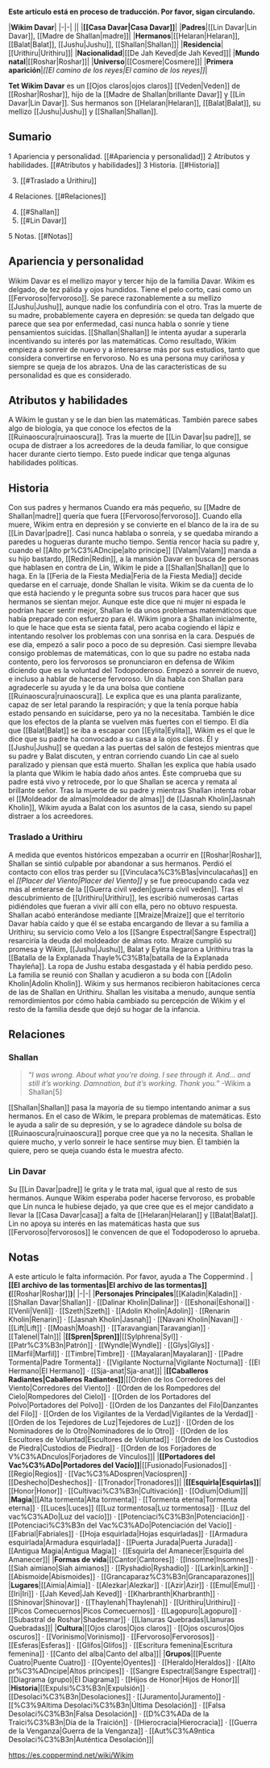 **Este artículo está en proceso de traducción. Por favor, sigan circulando.**


|**Wikim Davar**|
|-|-|
||
|**[[Casa Davar\|Casa Davar]]**|
|**Padres**|[[Lin Davar\|Lin Davar]], [[Madre de Shallan\|madre]]|
|**Hermanos**|[[Helaran\|Helaran]], [[Balat\|Balat]], [[Jushu\|Jushu]], [[Shallan\|Shallan]]|
|**Residencia**|[[Urithiru\|Urithiru]]|
|**Nacionalidad**|[[De Jah Keved\|de Jah Keved]]|
|**Mundo natal**|[[Roshar\|Roshar]]|
|**Universo**|[[Cosmere\|Cosmere]]|
|**Primera aparición**|*[[El camino de los reyes\|El camino de los reyes]]*|

**Tet Wikim Davar** es un [[Ojos claros\|ojos claros]] [[Veden\|Veden]] de [[Roshar\|Roshar]], hijo de la [[Madre de Shallan\|brillante Davar]] y [[Lin Davar\|Lin Davar]].
Sus hermanos son [[Helaran\|Helaran]], [[Balat\|Balat]], su mellizo [[Jushu\|Jushu]] y [[Shallan\|Shallan]].

## Sumario

1 Apariencia y personalidad. [[#Apariencia y personalidad]] 
2 Atributos y habilidades. [[#Atributos y habilidades]] 
3 Historia. [[#Historia]] 

3. [[#Traslado a Urithiru]] 


4 Relaciones. [[#Relaciones]] 

4. [[#Shallan]] 
4. [[#Lin Davar]] 


5 Notas. [[#Notas]] 


## Apariencia y personalidad
 

Wikim Davar es el mellizo mayor y tercer hijo de la familia Davar. Wikim es delgado, de tez pálida y ojos hundidos. Tiene el pelo corto, casi como un [[Fervoroso\|fervoroso]]. Se parece razonablemente a su mellizo [[Jushu\|Jushu]], aunque nadie los confundiría con el otro.
Tras la muerte de su madre, probablemente cayera en depresión: se queda tan delgado que parece que sea por enfermedad, casi nunca habla o sonríe y tiene pensamientos suicidas. [[Shallan\|Shallan]] le intenta ayudar a superarla incentivando su interés por las matemáticas. Como resultado, Wikim empieza a sonreir de nuevo y a interesarse más por sus estudios, tanto que considera convertirse en fervoroso. No es una persona muy cariñosa y siempre se queja de los abrazos. Una de las características de su personalidad es que es considerado.

## Atributos y habilidades
A Wikim le gustan y se le dan bien las matemáticas. También parece sabes algo de biología, ya que conoce los efectos de la [[Ruinaoscura\|ruinaoscura]]. Tras la muerte de [[Lin Davar\|su padre]], se ocupa de distraer a los acreedores de la deuda familiar, lo que consigue hacer durante cierto tiempo. Esto puede indicar que tenga algunas habilidades políticas.

## Historia
  Con sus padres y hermanos
Cuando era más pequeño, su [[Madre de Shallan\|madre]] quería que fuera [[Fervoroso\|fervoroso]]. Cuando ella muere, Wikim entra en depresión y se convierte en el blanco de la ira de su [[Lin Davar\|padre]]. Casi nunca hablaba o sonreía, y se quedaba mirando a paredes u hogueras durante mucho tiempo. Sentía rencor hacia su padre y, cuando el [[Alto pr%C3%ADncipe\|alto príncipe]] [[Valam\|Valam]] manda a su hijo bastardo, [[Redin\|Redin]], a la mansión Davar en busca de personas que hablasen en contra de Lin, Wikim le pide a [[Shallan\|Shallan]] que lo haga.
En la [[Feria de la Fiesta Media\|Feria de la Fiesta Media]] decide quedarse en el carruaje, donde Shallan le visita. Wikim se da cuenta de lo que está haciendo y le pregunta sobre sus trucos para hacer que sus hermanos se sientan mejor. Aunque este dice que ni mujer ni espada le podrían hacer sentir mejor, Shallan le da unos problemas matemáticos que había preparado con esfuerzo para él. Wikim ignora a Shallan inicialmente, lo que le hace que esta se sienta fatal, pero acaba cogiendo el lápiz e intentando resolver los problemas con una sonrisa en la cara.
Después de ese día, empezó a salir poco a poco de su depresión. Casi siempre llevaba consigo problemas de matemáticas, con lo que su padre no estaba nada contento, pero los fervorosos se pronunciaron en defensa de Wikim diciendo que es la voluntad del Todopoderoso. Empezó a sonreir de nuevo, e incluso a hablar de hacerse fervoroso. Un día habla con Shallan para agradecerle su ayuda y le da una bolsa que contiene [[Ruinaoscura\|ruinaoscura]]. Le explica que es una planta paralizante, capaz de ser letal parando la respiración; y que la tenía porque había estado pensando en suicidarse, pero ya no la necesitaba. También le dice que los efectos de la planta se vuelven más fuertes con el tiempo.
El día que [[Balat\|Balat]] se iba a escapar con [[Eylita\|Eylita]], Wikim es el que le dice que su padre ha convocado a su casa a la ojos claros. Él y [[Jushu\|Jushu]] se quedan a las puertas del salón de festejos mientras que su padre y Balat discuten, y entran corriendo cuando Lin cae al suelo paralizado y piensan que está muerto. Shallan les explica que había usado la planta que Wikim le había dado años antes. Éste comprueba que su padre está vivo y retrocede, por lo que Shallan se acerca y remata al brillante señor.
Tras la muerte de su padre y mientras Shallan intenta robar el [[Moldeador de almas\|moldeador de almas]] de [[Jasnah Kholin\|Jasnah Kholin]], Wikim ayuda a Balat con los asuntos de la casa, siendo su papel distraer a los acreedores.

### Traslado a Urithiru
A medida que eventos históricos empezaban a ocurrir en [[Roshar\|Roshar]], Shallan se sintió culpable por abandonar a sus hermanos. Perdió el contacto con ellos tras perder su [[Vinculaca%C3%B1as\|vinculacañas]] en el *[[Placer del Viento\|Placer del Viento]]* y se fue preocupando cada vez más al enterarse de la [[Guerra civil veden\|guerra civil veden]]. Tras el descubrimiento de [[Urithiru\|Urithiru]], les escribió numerosas cartas pidiéndoles que fueran a vivir allí con ella, pero no obtuvo respuesta. Shallan acabó enterándose mediante [[Mraize\|Mraize]] que el territorio Davar había caído y que él se estaba encargando de llevar a su familia a Urithiru; su servicio como Velo a los [[Sangre Espectral\|Sangre Espectral]] resarciría la deuda del moldeador de almas roto.
Mraize cumplió su promesa y Wikim, [[Jushu\|Jushu]], Balat y Eylita llegaron a Urithiru tras la [[Batalla de la Explanada Thayle%C3%B1a\|batalla de la Explanada Thayleña]]. La ropa de Jushu estaba desgastada y él había perdido peso. La familia se reunió con Shallan y acudieron a su boda con [[Adolin Kholin\|Adolin Kholin]].
Wikim y sus hermanos recibieron habitaciones cerca de las de Shallan en Urithiru. Shallan les visitaba a menudo, aunque sentía remordimientos por cómo había cambiado su percepción de Wikim y el resto de la familia desde que dejó su hogar de la infancia.

## Relaciones
### Shallan
>“*I was wrong. About what you're doing. I see through it. And... and still it’s working. Damnation, but it’s working. Thank you.*”
\-Wikim a Shallan[5]


[[Shallan\|Shallan]] pasa la mayoría de su tiempo intentando animar a sus hermanos. En el caso de Wikim, le prepara problemas de matemáticas. Esto le ayuda a salir de su depresión, y se lo agradece dándole su bolsa de [[Ruinaoscura\|ruinaoscura]] porque cree que ya no la necesita. Shallan le quiere mucho, y verlo sonreír le hace sentirse muy bien. Él también la quiere, pero se queja cuando ésta le muestra afecto.

### Lin Davar
Su [[Lin Davar\|padre]] le grita y le trata mal, igual que al resto de sus hermanos. Aunque Wikim esperaba poder hacerse fervoroso, es probable que Lin nunca le hubiese dejado, ya que cree que es el mejor candidato a llevar la [[Casa Davar\|casa]] a falta de [[Helaran\|Helaran]] y [[Balat\|Balat]]. Lin no apoya su interés en las matemáticas hasta que sus [[Fervoroso\|fervorosos]] le convencen de que el Todopoderoso lo aprueba.

## Notas

A este artículo le falta información. Por favor, ayuda a The Coppermind .
|**[[El archivo de las tormentas\|El archivo de las tormentas]] (**[[Roshar\|Roshar]]**)**|
|-|-|
|**Personajes Principales**|[[Kaladin\|Kaladin]] · [[Shallan Davar\|Shallan]] · [[Dalinar Kholin\|Dalinar]] · [[Eshonai\|Eshonai]] · [[Venli\|Venli]] · [[Szeth\|Szeth]] · [[Adolin Kholin\|Adolin]] · [[Renarin Kholin\|Renarin]] · [[Jasnah Kholin\|Jasnah]] · [[Navani Kholin\|Navani]] · [[Lift\|Lift]] · [[Moash\|Moash]] · [[Taravangian\|Taravangian]] · [[Talenel\|Taln]]|
|**[[Spren\|Spren]]**|[[Sylphrena\|Syl]] · [[Patr%C3%B3n\|Patrón]] · [[Wyndle\|Wyndle]] · [[Glys\|Glys]] · [[Marfil\|Marfil]] · [[Timbre\|Timbre]] · [[Mayalaran\|Mayalaran]] · [[Padre Tormenta\|Padre Tormenta]] · [[Vigilante Nocturna\|Vigilante Nocturna]] · [[El Hermano\|El Hermano]] · [[Sja-anat\|Sja-anat]]|
|**[[Caballeros Radiantes\|Caballeros Radiantes]]**|[[Orden de los Corredores del Viento\|Corredores del Viento]] · [[Orden de los Rompedores del Cielo\|Rompedores del Cielo]] · [[Orden de los Portadores del Polvo\|Portadores del Polvo]] · [[Orden de los Danzantes del Filo\|Danzantes del Filo]] · [[Orden de los Vigilantes de la Verdad\|Vigilantes de la Verdad]] · [[Orden de los Tejedores de Luz\|Tejedores de Luz]] · [[Orden de los Nominadores de lo Otro\|Nominadores de lo Otro]] · [[Orden de los Escultores de Voluntad\|Escultores de Voluntad]] · [[Orden de los Custodios de Piedra\|Custodios de Piedra]] · [[Orden de los Forjadores de V%C3%ADnculos\|Forjadores de Vínculos]]|
|**[[Portadores del Vac%C3%ADo\|Portadores del Vacío]]**|[[Fusionado\|Fusionados]] · [[Regio\|Regios]] · [[Vac%C3%ADospren\|Vacíospren]] · [[Deshecho\|Deshechos]] · [[Tronador\|Tronadores]]|
|**[[Esquirla\|Esquirlas]]**|[[Honor\|Honor]] · [[Cultivaci%C3%B3n\|Cultivación]] · [[Odium\|Odium]]|
|**Magia**|[[Alta tormenta\|Alta tormenta]] · [[Tormenta eterna\|Tormenta eterna]] · [[Luces\|Luces]] ([[Luz tormentosa\|Luz tormentosa]] · [[Luz del vac%C3%ADo\|Luz del vacío]]) · [[Potenciaci%C3%B3n\|Potenciación]] · [[Potenciaci%C3%B3n del Vac%C3%ADo\|Potenciación del Vacío]] · [[Fabrial\|Fabriales]] · [[Hoja esquirlada\|Hojas esquirladas]] · [[Armadura esquirlada\|Armadura esquirlada]] · [[Puerta Jurada\|Puerta Jurada]] · [[Antigua Magia\|Antigua Magia]] · [[Esquirla del Amanecer\|Esquirla del Amanecer]]|
|**Formas de vida**|[[Cantor\|Cantores]] · [[Insomne\|Insomnes]] · [[Siah aimiano\|Siah aimianos]] · [[Ryshadio\|Ryshadio]] · [[Larkin\|Larkin]] · [[Abismoide\|Abismoides]] · [[Grancaparaz%C3%B3n\|Grancaparazones]]|
|**Lugares**|[[Aimia\|Aimia]] · [[Alezkar\|Alezkar]] · [[Azir\|Azir]] · [[Emul\|Emul]] · [[Iri\|Iri]] · [[Jah Keved\|Jah Keved]] · [[Kharbranth\|Kharbranth]] · [[Shinovar\|Shinovar]] · [[Thaylenah\|Thaylenah]] · [[Urithiru\|Urithiru]] · [[Picos Comecuernos\|Picos Comecuernos]] · [[Lagopuro\|Lagopuro]] · [[Subastral de Roshar\|Shadesmar]] · [[Llanuras Quebradas\|Llanuras Quebradas]]|
|**Cultura**|[[Ojos claros\|Ojos claros]] · [[Ojos oscuros\|Ojos oscuros]] · [[Vorinismo\|Vorinismo]] · [[Fervoroso\|Fervorosos]] · [[Esferas\|Esferas]] · [[Glifos\|Glifos]] · [[Escritura femenina\|Escritura femenina]] · [[Canto del alba\|Canto del alba]]|
|**Grupos**|[[Puente Cuatro\|Puente Cuatro]] · [[Oyente\|Oyentes]] · [[Heraldo\|Heraldos]] · [[Alto pr%C3%ADncipe\|Altos príncipes]] · [[Sangre Espectral\|Sangre Espectral]] · [[Diagrama (grupo)\|El Diagrama]] · [[Hijos de Honor\|Hijos de Honor]]|
|**Historia**|[[Expulsi%C3%B3n\|Expulsión]] · [[Desolaci%C3%B3n\|Desolaciones]] · [[Juramento\|Juramento]] · [[%C3%9Altima Desolaci%C3%B3n\|Última Desolación]] · [[Falsa Desolaci%C3%B3n\|Falsa Desolación]] · [[D%C3%ADa de la Traici%C3%B3n\|Día de la Traición]] · [[Hierocracia\|Hierocracia]] · [[Guerra de la Venganza\|Guerra de la Venganza]] · [[Aut%C3%A9ntica Desolaci%C3%B3n\|Auténtica Desolación]]|



https://es.coppermind.net/wiki/Wikim
